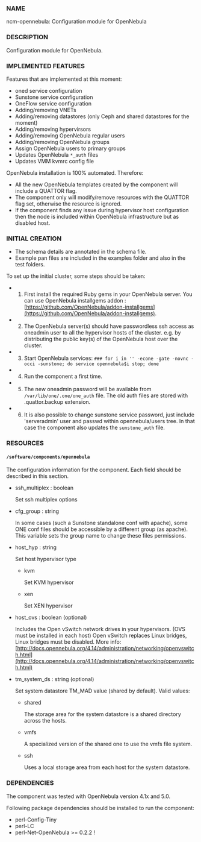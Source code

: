 ### NAME

ncm-opennebula: Configuration module for OpenNebula

### DESCRIPTION

Configuration module for OpenNebula.

### IMPLEMENTED FEATURES

Features that are implemented at this moment:

- oned service configuration
- Sunstone service configuration
- OneFlow service configuration
- Adding/removing VNETs
- Adding/removing datastores (only Ceph and shared datastores for the moment)
- Adding/removing hypervirsors
- Adding/removing OpenNebula regular users
- Adding/removing OpenNebula groups
- Assign OpenNebula users to primary groups
- Updates OpenNebula `*_auth` files
- Updates VMM kvmrc config file

OpenNebula installation is 100% automated. Therefore:

- All the new OpenNebula templates created by the component will include a QUATTOR flag.
- The component only will modify/remove resources with the QUATTOR flag set, otherwise the resource is ignored.
- If the component finds any issue during hypervisor host configuration then the node is included within OpenNebula infrastructure but as disabled host.

### INITIAL CREATION

- The schema details are annotated in the schema file.
- Example pan files are included in the examples folder and also in the test folders.

To set up the initial cluster, some steps should be taken:

- 1. First install the required Ruby gems in your OpenNebula server.
You can use OpenNebula installgems addon : [https://github.com/OpenNebula/addon-installgems](https://github.com/OpenNebula/addon-installgems).
- 2. The OpenNebula server(s) should have passwordless ssh access as oneadmin user to all the hypervisor hosts of the cluster.
 e.g. by distributing the public key(s) of the OpenNebula host over the cluster.
- 3. Start OpenNebula services: `### for i in '' -econe -gate -novnc -occi -sunstone; do service opennebula$i stop; done`
- 4. Run the component a first time.
- 5. The new oneadmin password will be available from `/var/lib/one/.one/one_auth` file.
The old auth files are stored with .quattor.backup extension.
- 6. It is also possible to change sunstone service password, just include
'serveradmin' user and passwd within opennebula/users tree.
In that case the component also updates the `sunstone_auth` file.

### RESOURCES

#### `/software/components/opennebula`

The configuration information for the component.  Each field should
be described in this section.

- ssh\_multiplex : boolean

    Set ssh multiplex options

- cfg\_group : string

    In some cases (such a Sunstone standalone conf with apache), some ONE conf files should be accessible by a different group (as apache).
    This variable sets the group name to change these files permissions.

- host\_hyp : string

    Set host hypervisor type

    - kvm

        Set KVM hypervisor

    - xen

        Set XEN hypervisor

- host\_ovs : boolean (optional)

    Includes the Open vSwitch network drives in your hypervisors. (OVS must be installed in each host)
    Open vSwitch replaces Linux bridges, Linux bridges must be disabled.
    More info: [http://docs.opennebula.org/4.14/administration/networking/openvswitch.html](http://docs.opennebula.org/4.14/administration/networking/openvswitch.html)

- tm\_system\_ds : string (optional)

    Set system datastore TM\_MAD value (shared by default). Valid values:

    - shared

        The storage area for the system datastore is a shared directory across the hosts.

    - vmfs

        A specialized version of the shared one to use the vmfs file system.

    - ssh

        Uses a local storage area from each host for the system datastore.

### DEPENDENCIES

The component was tested with OpenNebula version 4.1x and 5.0.

Following package dependencies should be installed to run the component:

- perl-Config-Tiny
- perl-LC
- perl-Net-OpenNebula >= 0.2.2 !
